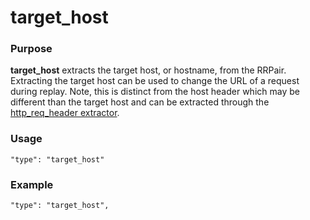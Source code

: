 # target_host

### Purpose

**target_host** extracts the target host, or hostname, from the RRPair.  Extracting the target host can be used to change the URL of a request during replay.  Note, this is distinct from the host header which may be different than the target host and can be extracted through the [http_req_header extractor](./http_req_header.md).


### Usage

```
"type": "target_host"
```

### Example

```
"type": "target_host",
```
